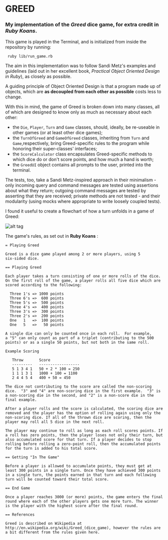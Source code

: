 # GREED

### My implementation of the *Greed* dice game, for extra credit in *Ruby Koans*.

This game is played in the Terminal, and is initialized from inside the repository by running:

` ruby lib/run_game.rb`

The aim in this implementation was to follow Sandi Metz's examples and guidelines (laid out in her excellent book, *Practical Object Oriented Design in Ruby*), as closely as possible.

A guiding principle of Object Oriented Design is that a program made up of objects, which are **as decoupled from each other as possible** costs less to change.

With this in mind, the game of Greed is broken down into many classes, all of which are designed to know only as much as necessary about each other:

* the `Die`, `Player`, `Turn` and `Game` classes, should, ideally, be re-useable in other games (or at least other dice games); 
* the `TurnOfGreed` and `GameOfGreed` classes, inheriting from `Turn` and `Game`,respectively, bring Greed-specific rules to the program while honoring their super-classes' interfaces; 
* the `ScoreCalculator` class encapsulates Greed-specific methods to which dice do or don't score points, and how much a hand is worth; 
* the `GreedUI` object contains all prompts to the user, printed into the terminal. 

The tests, too, take a Sandi Metz-inspired approach in their minimalism - 
only incoming query and command messages are tested using assertions about what they 
return; outgoing command messages are tested by asserting that they are received; private methods are not tested - and their modularity (using mocks where appropriate to write loosely coupled tests).

I found it useful to create a flowchart of how a turn unfolds in a game of Greed:

![alt tag](http://i.imgur.com/I9NIEFm.png)

The game's rules, as set out in **Ruby Koans** :

	= Playing Greed
	
	Greed is a dice game played among 2 or more players, using 5
	six-sided dice.
	
	== Playing Greed
	
	Each player takes a turn consisting of one or more rolls of the dice.
	On the first roll of the game, a player rolls all five dice which are
	scored according to the following:
	
	  Three 1's => 1000 points
	  Three 6's =>  600 points
	  Three 5's =>  500 points
	  Three 4's =>  400 points
	  Three 3's =>  300 points
	  Three 2's =>  200 points
	  One   1   =>  100 points
	  One   5   =>   50 points
	
	A single die can only be counted once in each roll.  For example,
	a "5" can only count as part of a triplet (contributing to the 500
	points) or as a single 50 points, but not both in the same roll.
	
	Example Scoring
	
	   Throw       Score
	   ---------   ------------------
	   5 1 3 4 1   50 + 2 * 100 = 250
	   1 1 1 3 1   1000 + 100 = 1100
	   2 4 4 5 4   400 + 50 = 450
	
	The dice not contributing to the score are called the non-scoring
	dice.  "3" and "4" are non-scoring dice in the first example.  "3" is
	a non-scoring die in the second, and "2" is a non-score die in the
	final example.
	
	After a player rolls and the score is calculated, the scoring dice are
	removed and the player has the option of rolling again using only the
	non-scoring dice. If all of the thrown dice are scoring, then the
	player may roll all 5 dice in the next roll.
	
	The player may continue to roll as long as each roll scores points. If
	a roll has zero points, then the player loses not only their turn, but
	also accumulated score for that turn. If a player decides to stop
	rolling before rolling a zero-point roll, then the accumulated points
	for the turn is added to his total score.
	
	== Getting "In The Game"
	
	Before a player is allowed to accumulate points, they must get at
	least 300 points in a single turn. Once they have achieved 300 points
	in a single turn, the points earned in that turn and each following
	turn will be counted toward their total score.
	
	== End Game
	
	Once a player reaches 3000 (or more) points, the game enters the final
	round where each of the other players gets one more turn. The winner
	is the player with the highest score after the final round.
	
	== References
	
	Greed is described on Wikipedia at
	http://en.wikipedia.org/wiki/Greed_(dice_game), however the rules are
	a bit different from the rules given here.